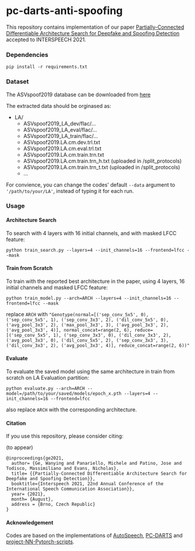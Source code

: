 # pc-darts-anti-spoofing

This repository contains implementation of our paper [Partially-Connected Differentiable Architecture Search for Deepfake and Spoofing Detection](https://arxiv.org/abs/2104.03123) accepted to INTERSPEECH 2021.

### Dependencies
```
pip install -r requirements.txt
```

### Dataset
The ASVspoof2019 database can be downloaded from [here](https://datashare.ed.ac.uk/handle/10283/3336)

The extracted data should be orginased as:
* LA/
   * ASVspoof2019_LA_dev/flac/...
   * ASVspoof2019_LA_eval/flac/...
   * ASVspoof2019_LA_train/flac/...
   * ASVspoof2019.LA.cm.dev.trl.txt
   * ASVspoof2019.LA.cm.eval.trl.txt
   * ASVspoof2019.LA.cm.train.trn.txt
   * ASVspoof2019.LA.cm.train.trn_h.txt (uploaded in /split_protocols)
   * ASVspoof2019.LA.cm.train.trn_t.txt (uploaded in /split_protocols)
   * ...


For convience, you can change the codes' default `--data` argument to `'/path/to/your/LA'`, instead of typing it for each run.

### Usage
#### Architecture Search
To search with 4 layers with 16 initial channels, and with masked LFCC feature:
```
python train_search.py --layers=4 --init_channels=16 --frontend=lfcc --mask
```
#### Train from Scratch
To train with the reported best architecture in the paper, using 4 layers, 16 initial channels and masked LFCC feature:
```
python train_model.py --arch=ARCH --layers=4 --init_channels=16 --frontend=lfcc --mask
```
replace `ARCH` with `"Genotype(normal=[('sep_conv_5x5', 0), ('sep_conv_5x5', 1), ('sep_conv_3x3', 2), ('dil_conv_5x5', 0), ('avg_pool_3x3', 2), ('max_pool_3x3', 3), ('avg_pool_3x3', 2), ('avg_pool_3x3', 4)], normal_concat=range(2, 6), reduce=[('sep_conv_5x5', 1), ('sep_conv_3x3', 0), ('dil_conv_3x3', 2), ('avg_pool_3x3', 0), ('dil_conv_5x5', 2), ('sep_conv_3x3', 3), ('dil_conv_3x3', 2), ('avg_pool_3x3', 4)], reduce_concat=range(2, 6))"`
#### Evaluate
To evaluate the saved model using the same architecture in train from scratch on LA Evaluation partition:
```
python evaluate.py --arch=ARCH --model=/path/to/your/saved/models/epoch_x.pth --layers=4 --init_channels=16 --frontend=lfcc
```
also replace `ARCH` with the corresponding architecture.
#### Citation
If you use this repository, please consider citing:

(to appear)
```
@inproceedings{ge2021,
  author= {Ge, Wanying and Panariello, Michele and Patino, Jose and Todisco, Massimiliano and Evans, Nicholas},
  title= {{Partially-Connected Differentiable Architecture Search for Deepfake and Spoofing Detection}},
  booktitle={Interspeech 2021, 22nd Annual Conference of the International Speech Communication Association}},
  year= {2021},
  month= {August},
  address = {Brno, Czech Republic}
}
```
#### Acknowledgement
Codes are based on the implementations of [AutoSpeech](https://github.com/VITA-Group/AutoSpeech), [PC-DARTS](https://github.com/yuhuixu1993/PC-DARTS) and [project-NN-Pytorch-scripts](https://github.com/nii-yamagishilab/project-NN-Pytorch-scripts).
